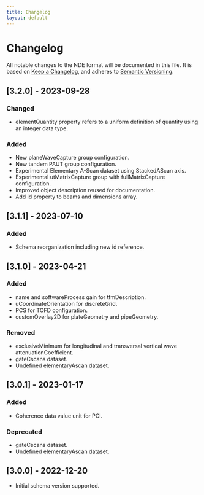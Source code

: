 ```yaml
---
title: Changelog
layout: default
---
```

# Changelog
All notable changes to the NDE format will be documented in this file.
It is based on [Keep a Changelog](https://keepachangelog.com/en/1.0.0/), and adheres to [Semantic Versioning](https://semver.org/spec/v2.0.0.html).


## [3.2.0] - 2023-09-28
### Changed
- elementQuantity property refers to a uniform definition of quantity using an integer data type.

### Added
- New planeWaveCapture group configuration.
- New tandem PAUT group configuration.
- Experimental Elementary A-Scan dataset using StackedAScan axis.
- Experimental utMatrixCapture group with fullMatrixCapture configuration.
- Improved object description reused for documentation.
- Add id property to beams and dimensions array.


## [3.1.1] - 2023-07-10
### Added
- Schema reorganization including new id reference.

## [3.1.0] - 2023-04-21
### Added
- name and softwareProcess gain for tfmDescription.
- uCoordinateOrientation for discreteGrid.
- PCS for TOFD configuration.
- customOverlay2D for plateGeometry and pipeGeometry.

### Removed
- exclusiveMinimum for longitudinal and transversal vertical wave attenuationCoefficient.
- gateCscans dataset.
- Undefined elementaryAscan dataset.


## [3.0.1] - 2023-01-17
### Added
- Coherence data value unit for PCI.

### Deprecated
- gateCscans dataset.
- Undefined elementaryAscan dataset.


## [3.0.0] - 2022-12-20
- Initial schema version supported.